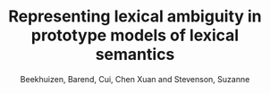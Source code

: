 ---
author: Beekhuizen, Barend, Cui, Chen Xuan and Stevenson, Suzanne
year: 2019
title: Representing lexical ambiguity in prototype models of lexical semantics
category: proceedings
booktitle: {Proceedings of the 41st Annual Conference of the Cognitive Science Society}
---